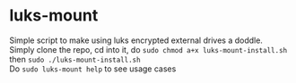 # luks-mount
Simple script to make using luks encrypted external drives a doddle. <br>
Simply clone the repo, cd into it, do `sudo chmod a+x luks-mount-install.sh` then `sudo ./luks-mount-install.sh`<br>
Do `sudo luks-mount help` to see usage cases
